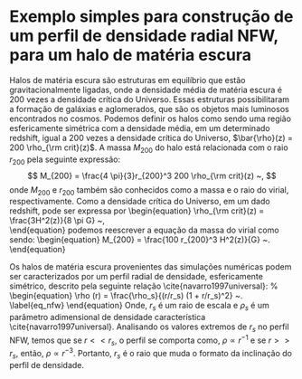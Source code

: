 # Exemplo simples para construção de um perfil de densidade radial NFW, para um halo de matéria escura

Halos de matéria escura são estruturas em equilíbrio que estão gravitacionalmente ligadas, onde a densidade média de matéria escura é $200$ vezes a densidade crítica do Universo. Essas estruturas possibilitaram a formação de galáxias e aglomerados, que são os objetos mais luminosos encontrados no cosmos.
Podemos definir os halos como sendo uma região esfericamente simétrica com a densidade média, em um determinado redshift, igual a $200$ vezes a densidade crítica do Universo, $\bar{\rho}(z) = 200 \rho_{\rm crit}(z)$. A massa $M_{200}$ do halo está relacionada com o raio $r_{200}$ pela seguinte expressão:
$$
    M_{200} = \frac{4 \pi}{3}r_{200}^3 200 \rho_{\rm crit}(z) ~,
$$
onde $M_{200}$ e $r_{200}$ também são conhecidos como a massa e o raio do virial, respectivamente. Como a densidade crítica do Universo, em um dado redshift, pode ser expressa por 
\begin{equation}
\rho_{\rm crit}(z) = \frac{3H^2(z)}{8 \pi G} ~,    
\end{equation}
podemos reescrever a equação da massa do virial como sendo:
\begin{equation}
    M_{200} = \frac{100 r_{200}^3 H^2(z)}{G} ~.
\end{equation}

Os halos de matéria escura provenientes das simulações numéricas podem ser caracterizados por um perfil radial de densidade, esfericamente simétrico, descrito pela seguinte relação \cite{navarro1997universal}:
%
\begin{equation}
    \rho (r) = \frac{\rho_s}{(r/r_s) (1 + r/r_s)^2} ~.  
    \label{eq_nfw}
\end{equation}
Onde, $r_s$ é um raio de escala e $\rho_s$ é um parâmetro adimensional de densidade característica \cite{navarro1997universal}. Analisando os valores extremos de $r_s$ no perfil NFW, temos que se $r << r_s$, o perfil se comporta como, $\rho \propto r^{-1}$ e se $r >> r_s$, então, $\rho \propto r^{-3}$. Portanto, $r_s$ é o raio que muda o formato da inclinação do perfil de densidade. 

